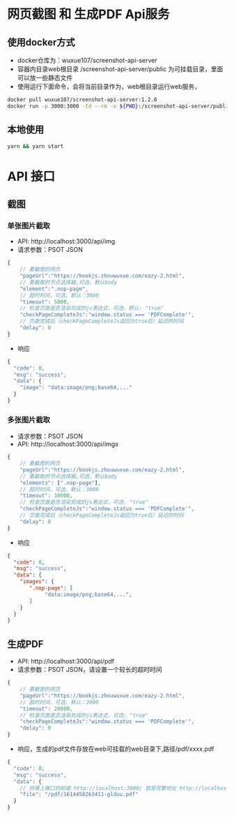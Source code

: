 # 网页截图 和 生成PDF Api服务 

## 使用docker方式
- docker仓库为：wuxue107/screenshot-api-server
- 容器内目录web根目录 /screenshot-api-server/public 为可挂载目录，里面可以放一些静态文件
- 使用运行下面命令，会将当前目录作为，web根目录运行web服务，

```bash
docker pull wuxue107/screenshot-api-server:1.2.0
docker run -p 3000:3000 -td --rm -v ${PWD}:/screenshot-api-server/public --name=screenshot-api-server wuxue107/screenshot-api-server:1.2.0
```
## 本地使用
```bash
yarn && yarn start
```

# API 接口
## 截图

### 单张图片截取
- API: http://localhost:3000/api/img
- 请求参数：PSOT JSON
```javascript
{
    // 要截图的网页
    "pageUrl":"https://bookjs.zhouwuxue.com/eazy-2.html",
    // 要截取的节点选择器,可选，默认body
    "element":".nop-page",
    // 超时时间，可选，默认：3000
    "timeout": 5000,
    // 检查页面是否渲染完成的js表达式，可选，默认: "true"
    "checkPageCompleteJs":"window.status === 'PDFComplete'",
    // 页面完成后（checkPageCompleteJs返回为true后）延迟的时间
    "delay": 0
}
```
- 响应
```javascript
{
  "code": 0,
  "msg": "success",
  "data": {
    "image": "data:image/png;base64,..."
  }
}
```

### 多张图片截取
- 请求参数：PSOT JSON
- API: http://localhost:3000/api/imgs
```javascript
{
    // 要截图的网页
    "pageUrl":"https://bookjs.zhouwuxue.com/eazy-2.html",
    // 要截取的节点选择器,可选，默认body
    "elements": [".nop-page"],
    // 超时时间，可选，默认：3000
    "timeout": 10000,
    // 检查页面是否渲染完成的js表达式，可选: "true"
    "checkPageCompleteJs":"window.status === 'PDFComplete'",
    // 页面完成后（checkPageCompleteJs返回为true后）延迟的时间
    "delay": 0
}
```
- 响应
```json
{
  "code": 0,
  "msg": "success",
  "data": {
    "images": {
       ".nop-page": [
            "data:image/png;base64,...",
       ]
    } 
  }
}
```

## 生成PDF 
- API: http://localhost:3000/api/pdf
- 请求参数：PSOT JSON，请设置一个较长的超时时间
```javascript
{
    // 要截图的网页
    "pageUrl":"https://bookjs.zhouwuxue.com/eazy-2.html",
    // 超时时间，可选，默认：3000
    "timeout": 20000,
    // 检查页面是否渲染完成的js表达式，可选: "true"
    "checkPageCompleteJs":"window.status === 'PDFComplete'",
    "delay": 0
}
```
- 响应，生成的pdf文件存放在web可挂载的web目录下,路径/pdf/xxxx.pdf
```javascript
{
  "code": 0,
  "msg": "success",
  "data": {
    // 拼接上接口的前缀 http://localhost:3000/ 就是完整地址 http://localhost:3000/pdf/1614458263411-glduu.pdf
    "file": "/pdf/1614458263411-glduu.pdf"
  }
}
```
